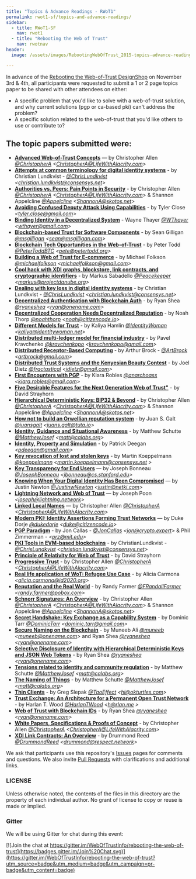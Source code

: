 ```yaml
---
title: "Topics & Advance Readings - RWoT1"
permalink: rwot1-sf/topics-and-advance-readings/
sidebar:
  - title: RWoT1-SF
    nav: rwot1
  - title: "Rebooting the Web of Trust"
    nav: rwotnav
header:
  image: /assets/images/RebootingWebOfTrust_2015-topics-advance-readings.JPG

---
```



In advance of the [Rebooting the Web-of-Trust DesignShop](../) on November 3rd & 4th, all participants were requested to submit a 1 or 2 page topics paper to be shared with other attendees on either:
* A specific problem that you'd like to solve with a web-of-trust solution, and why current solutions (pgp or ca-based pki) can't address the problem?
* A specific solution related to the web-of-trust that you'd like others to use or contribute to?

## The topic papers submitted were:

* **[Advanced Web-of-Trust Concepts](advanced-web-of-trust-concepts/)** — by Christopher Allen *[@ChristopherA](https://twitter.com/ChristopherA) \<ChristopherA@LifeWithAlacrity.com\>*
* **[Attempts at common terminology for digital identity systems](shared_terminology_for_digital_identity_systems/)** - by Christian Lundkvist - *[@ChrisLundkvist](https://twitter.com/chrislundkvist) \<christian.lundkvist@consensys.net>*
* **[Authorities vs. Peers: Pain Points in Security](authorities-vs-peers--pain-points-in-security/)** - by Christopher Allen *[@ChristopherA](https://twitter.com/ChristopherA) \<ChristopherA@LifeWithAlacrity.com\>* & Shannon Appelcline *[@Appelcline](https://twitter.com/Appelcline) \<ShannonA@skotos.net\>*
* **[Avoiding Confused Deputy Attack Using Capabilities](AvoidingConfusedDeputyAttackUsingCapabilities/)** - by Tyler Close *\<tyler.close@gmail.com\>*
* **[Binding Identity in a Decentralized System](binding-identity-in-decentralized-system/)** - Wayne Thayer *[@WThayer](https://twitter.com/wthayer) \<wthayer@gmail.com\>*
* **[Blockchain-based Trust for Software Components](code-and-file-signing/)** - by Sean Gilligan *[@msgilligan](https://twitter.com/msgilligan) \<sean@msgilligan.com\>*
* **[Blockchain Tech Opportunities in the Web-of-Trust](blockchain-opportunities/)** - by Peter Todd *[@PeterToddBTC](https://twitter.com/PeterToddBTC) \<pete@petertodd.org\>*
* **[Building a Web of Trust for E-commerce](decentralized_e-commerce/)** - by Michael Folkson *[@michaelfolkson](https://twitter.com/michaelfolkson) \<michaelfolkson@gmail.com\>*
* **[Cool hack with XDI graphs, blockstore, link contracts, and cryptographic identifiers](cool-hack-xdi-blockstore-bip32/)** - by Markus Sabadello *[@Peacekeeper](https://twitter.com/Peacekeeper) \<markus@projectdanube.org\>*
* **[Dealing with key loss in digital identity systems](dealing_with_key_loss_in_digital_identity/)** - by Christian Lundkvist - *[@ChrisLundkvist](https://twitter.com/chrislundkvist) \<christian.lundkvist@consensys.net>*
* **[Decentralized Authentication with Blockchain Auth](Decentralized-Authentication-with-Blockchain-Auth/)** - by Ryan Shea *[@ryaneshea](https://twitter.com/ryaneshea) \<ryan@onename.com\>*
* **[Decentralized Cooperation Needs Decentralized Reputation](DecentralizedCooperationNeedsDecentralizedReputation/)** - by Noah Thorp *[@noahthorp](https://twitter.com/noahthorp) \<noah@citizencode.io\>*
* **[Different Models for Trust](different-models-for-trust/)** - by Kaliya Hamlin *[@IdentityWoman](https://twitter.com/identitywoman) \<kaliya@identitywoman.net\>*
* **[Distributed multi-ledger model for financial industry](DistributedMulti-ledgerModelForFinancialIndustry/)** - by Pavel Kravchenko *[@kravchenkopo](https://twitter.com/kravchenkopo) \<kravchenkopo@gmail.com\>*
* **[Distributed Receptor-Based Computing](Distributed_Receptor-Based_Computing/)** - by Arthur Brock - *[@ArtBrock](https://twitter.com/artbrock) \<artbrock@gmail.com>*
* **[Distributed Trust Systems and the Kenyesian Beauty Contest](Distributed-Trust-Systems-and-the-Kenyesian-Beauty-Contest/)** - by Joel Dietz *[@fractastical](https://twitter.com/fractastical) \<jdietz@gmail.com\>*
* **[First Encounters with PGP](FirstEncountersWithPGP/)** - by Kiara Robles *[@anarchoass](https://twitter.com/anarchoass) \<kiara.robles@gmail.com\>*
* **[Five Desirable Features for the Next Generation Web of Trust"](Five-Desired-WoT-Features/)** - by David Strayhorn 
* **[Hierarchical Deterministic Keys: BIP32 & Beyond](hierarchical-deterministic-keys--bip32-and-beyond/)** - by Christopher Allen *[@ChristopherA](https://twitter.com/ChristopherA) \<ChristopherA@LifeWithAlacrity.com\>* & Shannon Appelcline *[@Appelcline](https://twitter.com/Appelcline) \<ShannonA@skotos.net\>*
* **[How not to build an Orwellian reputation system](How-not-to-build-an-orwellian-reputation-system/)** - by Juan S. Galt *[@juansgalt](https://twitter.com/juansgalt) \<juans.galt@tuta.io\>*
* **[Identity, Guidance and Situational Awareness](Identity_Guidance_and_Situational_Awareness/)** - by Matthew Schutte *[@MatthewJosef](https://twitter.com/matthewjosef) \<matt@calabs.org\>*
*  **[Identity, Property and Simulation](Identity-Property-Simulation/)** - by Patrick Deegan *\<pdeegan@gmail.com\>*
* **[Key revocation of lost and stolen keys](Key-revokation-of-lost-and-stolen-keys/)** - by Martin Koeppelmann *[@koeppelmann](https://twitter.com/koeppelmann) \<martin.koeppelmann@consensys.net \>*
* **[Key Transparency for End Users](key-transparency-for-end-users/)** — by Joseph Bonneau *[@JosephBonneau](https://twitter.com/josephbonneau) \<jbonneau@cs.stanford.edu\>*
* **[Knowing When Your Digital Identity Has Been Compromised](knowing-when-your-identity-has-been-compromised/)** — by Justin Newton *[@JustinwNewton](https://twitter.com/justinwnewton) \<justin@netki.com\>*
* **[Lightning Network and Web of Trust](lightning-network-and-web-of-trust/)** — by Joseph Poon *\<joseph@lightning.network\>*
* **[Linked Local Names](linked-local-names/)** — by Christopher Allen *[@ChristopherA](https://twitter.com/ChristopherA) \<ChristopherA@LifeWithAlacrity.com\>*
* **[Modern PKI: Identity Assertions Forming Trust Networks](modern-pki-identity-assertions/)** — by Duke Dorje  *[@dukedorje](https://twitter.com/dukedorje) \<duke@citizencode.io\>*
* **[PGP Paradigm](PGP-Paradigm/)** - by Jon Callas - *[@JonCallas](https://twitter.com/joncallas) \<jon@crypto.expert>* & Phil Zimmerman - *\<prz@mit.edu\>*
* **[PKI Tools in EVM-based blockchains](pki_tools_in_evm_blockchains/)** - by ChristianLundkvist - *[@ChrisLundkvist](https://twitter.com/chrislundkvist) \<christian.lundkvist@consensys.net>*
* **[Principle of Relativity for Web of Trust](Principle-of-Relativity-for-WoT/)** - by David Strayhorn
* **[Progressive Trust](progressive-trust/)** - by Christopher Allen *[@ChristopherA](https://twitter.com/ChristopherA) \<ChristopherA@LifeWithAlacrity.com\>*
* **[Real life application of WoT: Refugee Use Case](refugee-use-case/)** - by Alicia Carmona *\<alicia.carmona@id2020.org\>*
* **[Reputation and the Real World](ReputationAndTheRealWorld/)** - by Randy Farmer *[@FRandallFarmer](https://twitter.com/FRandallFarmer) \<randy.farmer@pobox.com\>*
* **[Schnorr Signatures: An Overview](Schnorr-Signatures--An-Overview/)** - by Christopher Allen *[@ChristopherA](https://twitter.com/ChristopherA) \<ChristopherA@LifeWithAlacrity.com\>* & Shannon Appelcline *[@Appelcline](https://twitter.com/Appelcline) \<ShannonA@skotos.net\>*
* **[Secret Handshake: Key Exchange as a Capability System](key-exchange-as-capability-system/)** - by Dominic Tarr *[@DominicTarr](https://twitter.com/DominicTarr) \<dominic.tarr@gmail.com\>*
* **[Secure Naming on the Blockchain](Secure-Naming-on-the-Blockchain/)** - by Muneeb Ali *[@muneeb](https://twitter.com/muneeb) \<muneeb@onename.com\>* and Ryan Shea *[@ryaneshea](https://twitter.com/ryaneshea) \<ryan@onename.com\>*
* **[Selective Disclosure of Identity with Hierarchical Deterministic Keys and JSON Web Tokens](Selective-Disclosure-of-Identity/)** - by Ryan Shea *[@ryaneshea](https://twitter.com/ryaneshea) \<ryan@onename.com\>*
* **[Tensions related to identity and community regulation](tensions-related-to-identity-and-community-regulation/)** - by Matthew Schutte *[@MatthewJosef](https://twitter.com/matthewjosef) \<matt@calabs.org\>*
* **[The Naming of Things](The-Naming-of-Things.txt/)** - by Matthew Schutte *[@MatthewJosef](https://twitter.com/matthewjosef) \<matt@calabs.org\>*
* **[Thin Clients](thin-clients/)** - by Greg Slepak *[@TaoEffect](https://twitter.com/TaoEffect) \<hi@okturtles.com\>*
* **[Trust Exchange: An Architecture for a Permanent Open Trust Network](Trust-Exchange-An-Architecture-for-a-Permanent-Open-Trust-Network/)** - by Harlan T. Wood *[@HarlanTWood](https://twitter.com/harlantwood) \<h@rlan.me \>*
* **[Web of Trust with Blockchain IDs](Web-of-Trust-with-Blockchain-IDs/)** - by Ryan Shea *[@ryaneshea](https://twitter.com/ryaneshea) \<ryan@onename.com\>*
* **[White Papers, Specifications & Proofs of Concept](white-papers--specifications---and-proof-of-concept-code/)** - by Christopher Allen *[@ChristopherA](https://twitter.com/ChristopherA) \<ChristopherA@LifeWithAlacrity.com\>*
* **[XDI Link Contracts: An Overview](xdi-link-contracts/)** - by Drummond Reed *[@DrummondReed](https://twitter.com/DrummondReed) \<drummond@respect.network\>*

We ask that participants use this repository's [Issues](https://github.com/WebOfTrustInfo/rebooting-the-web-of-trust/issues) pages for comments and questions. We also invite [Pull Requests](https://github.com/WebOfTrustInfo/rebooting-the-web-of-trust/pulls) with clarifications and additional links.

### LICENSE

Unless otherwise noted, the contents of the files in this directory are the property of each individual author. No grant of license to copy or reuse is made or implied.

### Gitter

We will be using Gitter for chat during this event:

[![Join the chat at https://gitter.im/WebOfTrustInfo/rebooting-the-web-of-trust](https://badges.gitter.im/Join%20Chat.svg)](https://gitter.im/WebOfTrustInfo/rebooting-the-web-of-trust?utm_source=badge&utm_medium=badge&utm_campaign=pr-badge&utm_content=badge)
